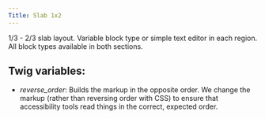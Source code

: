 ```yaml
---
Title: Slab 1x2
---
```


1/3 - 2/3 slab layout. Variable block type or simple text editor in each region. All block types available in both sections.

## Twig variables: 

* *reverse_order*: Builds the markup in the opposite order. We change the markup (rather than reversing order with CSS) to ensure that accessibility tools read things in the correct, expected order.

